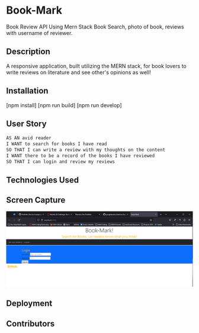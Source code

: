 # Book-Mark

Book Review API Using Mern Stack
Book Search, photo of book, reviews with username of reviewer.

## Description

A responsive application, built utilizing the MERN stack, for book lovers to write reviews on literature and see other's opinions as well!

## Installation

[npm install]
[npm run build]
[npm run develop]

## User Story

```
AS AN avid reader
I WANT to search for books I have read
SO THAT I can write a review with my thoughts on the content
I WANT there to be a record of the books I have reviewed
SO THAT I can login and review my reviews
```

## Technologies Used

## Screen Capture

![Picture of the Heroku deployed web application Book Mark](./images/Capture1.PNG?raw=true)

## Deployment

## Contributors
